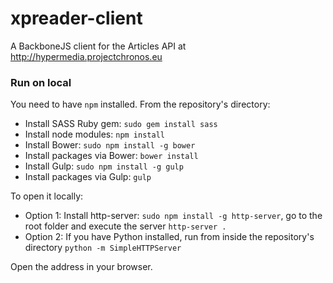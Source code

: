 # xpreader-client

A BackboneJS client for the Articles API at http://hypermedia.projectchronos.eu


### Run on local

You need to have `npm` installed.
From the repository's directory:

* Install SASS Ruby gem: `sudo gem install sass`
* Install node modules: `npm install`
* Install Bower: `sudo npm install -g bower`
* Install packages via Bower: `bower install`
* Install Gulp: `sudo npm install -g gulp`
* Install packages via Gulp: `gulp`

To open it locally:

* Option 1: Install http-server: `sudo npm install -g http-server`, go to the root folder and execute the server `http-server .`
* Option 2: If you have Python installed, run from inside the repository's directory `python -m SimpleHTTPServer`
 
Open the address in your browser.